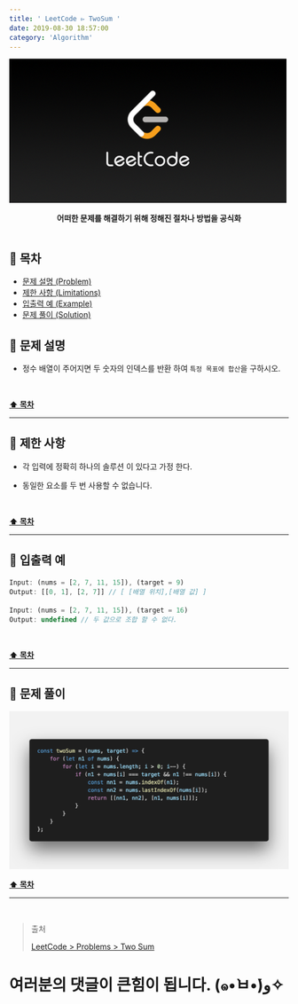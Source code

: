 ```yaml
---
title: ' LeetCode ▻ TwoSum '
date: 2019-08-30 18:57:00
category: 'Algorithm'
---
```


![](./images/logo.png)

<center><strong>어떠한 문제를 해결하기 위해 정해진 절차나 방법을 공식화</strong></center>

<br />

## **💎 목차**

- [문제 설명 (Problem)](#-문제-설명)
- [제한 사항 (Limitations)](#-제한-사항)
- [입출력 예 (Example)](#-입출력-예)
- [문제 풀이 (Solution)](#-문제-풀이)

## **📕 문제 설명**

- 정수 배열이 주어지면 두 숫자의 인덱스를 반환 하여 `특정 목표에 합산`을 구하시오.

<br />

**[⬆ 목차](#-목차)**

---

## **🔖 제한 사항**

- 각 입력에 정확히 하나의 솔루션 이 있다고 가정 한다.

- 동일한 요소를 두 번 사용할 수 없습니다.

<br />

**[⬆ 목차](#-목차)**

---

## **📙 입출력 예**

```js
Input: (nums = [2, 7, 11, 15]), (target = 9)
Output: [[0, 1], [2, 7]] // [ [배열 위치],[배열 값] ]

Input: (nums = [2, 7, 11, 15]), (target = 16)
Output: undefined // 두 값으로 조합 할 수 없다.
```

<br />

**[⬆ 목차](#-목차)**

---

## **📘 문제 풀이**

![](./images/solution.1.png)
<br />

**[⬆ 목차](#-목차)**

---

<br />

> 출처
>
> <a href="https://leetcode.com/problems/two-sum/" target="_blank">LeetCode > Problems > Two Sum</a>

# 여러분의 댓글이 큰힘이 됩니다. (๑•̀ㅂ•́)و✧
